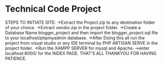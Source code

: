 # Technical Code Project 
  
STEPS TO INITIATE SITE:
->Extract the Project.zip to any destination folder of your choice.
->Extract vendor.zip in the project folder.
->Create a Database Name blogger_project and then import the blogger_project.sql file to your localhost/phpmyadmin database.
->After Doing this all run the project from visual studio or any IDE terminal  by PHP ARTISAN SERVE in the project folder.
->Run the XAMPP SERVER for mysql and Apache.
->enter localhost:8000/ for the INDEX PAGE.
THAT'S ALL THANKYOU FOR HAVING PATIENCE.
